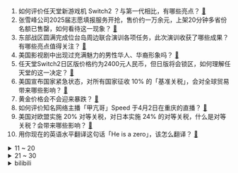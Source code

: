 1. 如何评价任天堂新游戏机 Switch2 ？与第一代相比，有哪些亮点？ [:link:](https://www.zhihu.com/question/1890820233859675040)
2. 张雪峰公司2025届志愿填报服务开抢，售价约一万余元，上架20分钟多省份名额已售罄，如何看待这一现象？ [:link:](https://www.zhihu.com/question/1890105476693332026)
3. 东部战区圆满完成位台岛周边联合演训各项任务，此次演训收获了哪些成果？有哪些亮点值得关注？ [:link:](https://www.zhihu.com/question/1890844580183782722)
4. 美国影视剧中出现过充满魅力的男性华人、华裔形象吗？ [:link:](https://www.zhihu.com/question/486092829)
5. 任天堂Switch2日区版价格约为2400元人民币，但日版将会锁区，如何理解任天堂的这一决定？ [:link:](https://www.zhihu.com/question/1890892491852587539)
6. 美国宣布国家紧急状态，对所有国家征收 10% 的「基准关税」，会对全球贸易带来哪些影响？ [:link:](https://www.zhihu.com/question/1890995536515019291)
7. 黄金价格会不会迎来暴跌？ [:link:](https://www.zhihu.com/question/1888685528414660511)
8. 如何评价知名网络主播「甲亢哥」Speed 于4月2日在重庆的直播？ [:link:](https://www.zhihu.com/question/1890752343743639634)
9. 美国对欧盟实施 20% 对等关税，对日本实施 24% 的对等关税，什么是对等关税？会带来哪些影响？ [:link:](https://www.zhihu.com/question/1891030167939408793)
10. 用你现在的英语水平翻译这句话「He is a zero」，该怎么翻译？ [:link:](https://www.zhihu.com/question/1888599018352894736)
<details>
<summary>11 ~ 20</summary>

11. 《乡村爱情》赵玉田扮演者吴云飞涉嫌卖假原切羊肉，带货厂家承认羊肉造假想拿钱平事，消费者该怎样维权？ [:link:](https://www.zhihu.com/question/1889591139331432596)
12. 「甲亢哥」来华直播登上多国社媒榜单热门，为什么这种「体验」形成的反差能让外国人这么惊讶？ [:link:](https://www.zhihu.com/question/1890105053098009745)
13. Python小组性能优化选C++还是Rust？ [:link:](https://www.zhihu.com/question/15099588773)
14. 真有人一松开油门就把脚放在刹车上吗？ [:link:](https://www.zhihu.com/question/664339031)
15. 复试前联系了一位导师，但现在想换个其他方向导师可以吗? [:link:](https://www.zhihu.com/question/13382774766)
16. 美国宣布国家紧急状态，这到底是一种什么状态？全面征收「基准关税」，当前国际社会和资本市场是什么反应？ [:link:](https://www.zhihu.com/question/1891027827157071017)
17. 比亚迪前 3 个月新能源汽车销量突破 100 万，这一数据意味着什么？背后有何推动因素？ [:link:](https://www.zhihu.com/question/1890465084914000903)
18. 中国联通上线 iPhone eSIM 网站，我们离普及 esim 还有多远？目前存在哪些难点？ [:link:](https://www.zhihu.com/question/1890353242971530961)
19. 网友投诉在山姆买的莲雾中吃出蠕动活虫，客服称系正常情况，如何看待此事？ [:link:](https://www.zhihu.com/question/1890165471204045597)
20. 京东宣布达达员工今年升级至 19 薪，明年升级至 20 薪，这在业内处于什么水平？涨薪会带来哪些影响？ [:link:](https://www.zhihu.com/question/1890718764514927351)
</details>
<details>
<summary>21 ~ 30</summary>

21. 前奥运冠军、著名田径运动员王军霞退役后首次参赛半马跑出 1 小时  35 分，你对该成绩有哪些评价？ [:link:](https://www.zhihu.com/question/1890112503347912883)
22. 马斯克宣布将辞职，他辞职的最关键原因是什么？ [:link:](https://www.zhihu.com/question/1890419158094698040)
23. 东部战区位台湾海峡中、南海域组织「海峡雷霆-2025A」演练，由联合利剑变为海峡雷霆，意味着什么？ [:link:](https://www.zhihu.com/question/1890675416567641364)
24. 刚果河水量远超长江，为什么却连一座大型水电站都没有？ [:link:](https://www.zhihu.com/question/1888989861488345783)
25. 美国制裁 6 名中国官员，中方回应「必将采取有力措施坚决反制」，哪些信息值得关注？ [:link:](https://www.zhihu.com/question/1890306808121357889)
26. 如何评价姚晨、贾静雯主演的医美题材电视剧《以美之名》？ [:link:](https://www.zhihu.com/question/1889412923639718478)
27. 你认为 AI 的创作能完全替代人类创作，还是永远无法超越？为什么？ [:link:](https://www.zhihu.com/question/15711648770)
28. 如何看待 GPT-4o 出现后，ComfyUI 等一众工作流软件会被淘汰的言论？ [:link:](https://www.zhihu.com/question/1888819977819235911)
29. 有人说很多孩子抑郁的原因是家庭造成的，你如何看待？ [:link:](https://www.zhihu.com/question/15019910236)
30. 如何评价2025年4月米哈游《原神》伊法立绘？ [:link:](https://www.zhihu.com/question/1890472654609289929)
</details><details>
<summary>bilibili</summary>

</details>